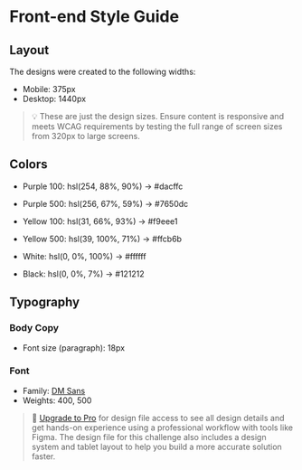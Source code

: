 # Front-end Style Guide

## Layout

The designs were created to the following widths:

- Mobile: 375px
- Desktop: 1440px

> 💡 These are just the design sizes. Ensure content is responsive and meets WCAG requirements by testing the full range of screen sizes from 320px to large screens.

## Colors

- Purple 100: hsl(254, 88%, 90%) -> #dacffc
- Purple 500: hsl(256, 67%, 59%) -> #7650dc

- Yellow 100: hsl(31, 66%, 93%) -> #f9eee1
- Yellow 500: hsl(39, 100%, 71%) -> #ffcb6b

- White: hsl(0, 0%, 100%) -> #ffffff
- Black: hsl(0, 0%, 7%) -> #121212

## Typography

### Body Copy

- Font size (paragraph): 18px

### Font

- Family: [DM Sans](https://fonts.google.com/specimen/DM+Sans)
- Weights: 400, 500

> 💎 [Upgrade to Pro](https://www.frontendmentor.io/pro?ref=style-guide) for design file access to see all design details and get hands-on experience using a professional workflow with tools like Figma. The design file for this challenge also includes a design system and tablet layout to help you build a more accurate solution faster.